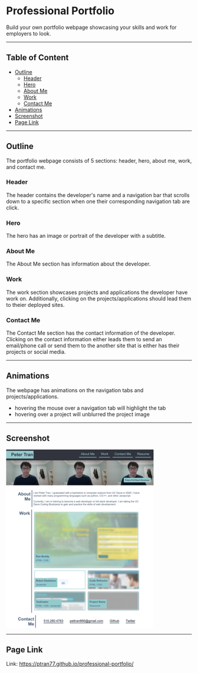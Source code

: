 # Professional Portfolio

Build your own portfolio webpage showcasing your skills and work for employers to look.

---

## Table of Content

- [Outline](#outline)
  - [Header](#header)
  - [Hero](#hero)
  - [About Me](#about-me)
  - [Work](#work)
  - [Contact Me](#contact-me)
- [Animations](#animations)
- [Screenshot](#screenshoot)
- [Page Link](#page-link)

---

<a name="outline"></a>

## Outline

The portfolio webpage consists of 5 sections: header, hero, about me, work, and contact me.

<a name="header"></a>

### Header

The header contains the developer's name and a navigation bar that scrolls down to a specific section when one their corresponding navigation tab are click.

<a name="hero"></a>

### Hero

The hero has an image or portrait of the developer with a subtitle.

<a name="about-me"></a>

### About Me

The About Me section has information about the developer.

<a name="work"></a>

### Work

The work section showcases projects and applications the developer have work on. Additionally, clicking on the projects/applications should lead them to theier deployed sites.

<a name="contact-me"></a>

### Contact Me

The Contact Me section has the contact information of the developer. Clicking on the contact information either leads them to send an email/phone call or send them to the another site that is either has their projects or social media.

---

<a name="animations"></a>

## Animations

The webpage has animations on the navigation tabs and projects/applications.

- hovering the mouse over a navigation tab will highlight the tab
- hovering over a project will unblurred the project image

---

<a name="screenshot"></a>

## Screenshot

<img src ="./assets/images/webpage-shot.png" width="400">

---

<a name="page-link"></a>

## Page Link

Link: <a href="https://ptran77.github.io/professional-portfolio/">https://ptran77.github.io/professional-portfolio/</a>

